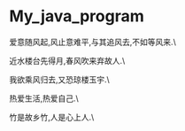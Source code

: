 
# My_java_program
爱意随风起,风止意难平,与其追风去,不如等风来.\

近水楼台先得月,春风吹来弃故人.\

我欲乘风归去,又恐琼楼玉宇.\

热爱生活,热爱自己.\

竹是故乡竹,人是心上人.\



